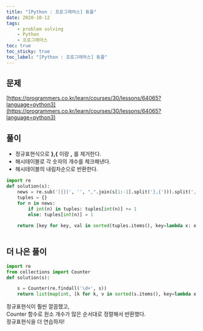 ```yaml
---
title: "[Python : 프로그래머스] 튜플"
date: 2020-10-12
tags:
    - problem solving
    - Python
    - 프로그래머스
toc: true
toc_sticky: true
toc_label: "[Python : 프로그래머스] 튜플"
---
```

## 문제
[https://programmers.co.kr/learn/courses/30/lessons/64065?language=python3](https://programmers.co.kr/learn/courses/30/lessons/64065?language=python3)
## 풀이
- 정규표현식으로 **},{** 이랑 **,** 를 제거한다.
- 해시테이블로 각 숫자의 개수를 체크해낸다.
- 해시테이블의 내림차순으로 반환한다.

```python
import re
def solution(s):
    news = re.sub('[{}]', '', ",".join(s[1:-1].split('},{'))).split(',')
    tuples = {}
    for n in news:
        if int(n) in tuples: tuples[int(n)] += 1
        else: tuples[int(n)] = 1
    
    return [key for key, val in sorted(tuples.items(), key=lambda x: x[1], reverse=True)]
    
```

## 더 나은 풀이
```python
import re
from collections import Counter
def solution(s):

    s = Counter(re.findall('\d+', s))
    return list(map(int, [k for k, v in sorted(s.items(), key=lambda x: x[1], reverse=True)]))
```
정규표현식이 훨씬 깔끔했고,  
Counter 함수로 원소 개수가 많은 순서대로 정렬해서 반환했다.  
정규표현식을 더 연습하자!